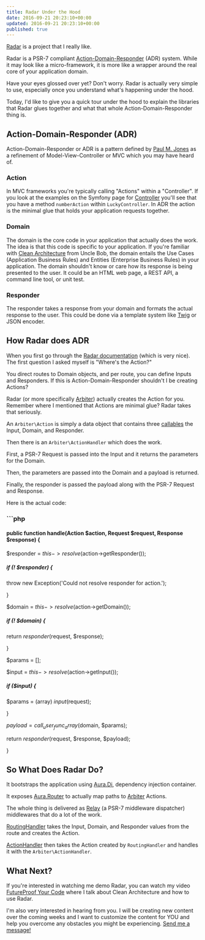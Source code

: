 ```yaml
---
title: Radar Under the Hood
date: 2016-09-21 20:23:10+00:00
updated: 2016-09-21 20:23:10+00:00
published: true
---
```


[Radar](https://github.com/radarphp/Radar.Project) is a project that I really like.

Radar is a PSR-7 compliant [Action-Domain-Responder](http://pmjones.io/adr/) (ADR) system. While it may look like a micro-framework, it is more like a wrapper around the real core of your application domain.

Have your eyes glossed over yet? Don't worry. Radar is actually very simple to use, especially once you understand what's happening under the hood.

Today, I'd like to give you a quick tour under the hood to explain the libraries that Radar glues together and what that whole Action-Domain-Responder thing is.

## Action-Domain-Responder (ADR)

Action-Domain-Responder or ADR is a pattern defined by [Paul M. Jones](http://paul-m-jones.com/) as a refinement of Model-View-Controller or MVC which you may have heard of.

### Action

In MVC frameworks you're typically calling "Actions" within a "Controller". If you look at the examples on the Symfony page for [Controller](http://symfony.com/doc/current/controller.html) you'll see that you have a method `numberAction` within `LuckyController`. In ADR the action is the minimal glue that holds your application requests together.

### Domain

The domain is the core code in your application that actually does the work. The idea is that this code is specific to your application. If you're familiar with [Clean Architecture](https://8thlight.com/blog/uncle-bob/2012/08/13/the-clean-architecture.html) from Uncle Bob, the domain entails the Use Cases (Application Business Rules) and Entities (Enterprise Business Rules) in your application. The domain shouldn't know or care how its response is being presented to the user. It could be an HTML web page, a REST API, a command line tool, or unit test.

### Responder

The responder takes a response from your domain and formats the actual response to the user. This could be done via a template system like [Twig](http://twig.sensiolabs.org/) or JSON encoder.

## How Radar does ADR

When you first go through the [Radar documentation](http://radarphp.com/) (which is very nice). The first question I asked myself is "Where's the Action?"

You direct routes to Domain objects, and per route, you can define Inputs and Responders. If this is Action-Domain-Responder shouldn't I be creating Actions?

Radar (or more specifically [Arbiter](https://github.com/arbiterphp/Arbiter.Arbiter)) actually creates the Action for you. Remember where I mentioned that Actions are minimal glue? Radar takes that seriously.

An `Arbiter\Action` is simply a data object that contains three [callables](http://php.net/manual/en/language.types.callable.php) the Input, Domain, and Responder.

Then there is an `Arbiter\ActionHandler` which does the work.

First, a PSR-7 Request is passed into the Input and it returns the parameters for the Domain.

Then, the parameters are passed into the Domain and a payload is returned.

Finally, the responder is passed the payload along with the PSR-7 Request and Response.

Here is the actual code:

### ```php

#### public function handle(Action $action, Request $request, Response $response) {

$responder = $this->resolve($action->getResponder());

##### if (! $responder) {

throw new Exception('Could not resolve responder for action.');

}

$domain = $this->resolve($action->getDomain());

##### if (! $domain) {

return $responder($request, $response);

}

$params = [];

$input = $this->resolve($action->getInput());

##### if ($input) {

$params = (array) $input($request);

}

$payload = call_user_func_array($domain, $params);

return $responder($request, $response, $payload);

}

## So What Does Radar Do?

It bootstraps the application using [Aura.Di](https://github.com/auraphp/Aura.Di), dependency injection container.

It exposes [Aura.Router](https://github.com/auraphp/Aura.Router) to actually map paths to [Arbiter](https://github.com/arbiterphp/Arbiter.Arbiter) Actions.

The whole thing is delivered as [Relay](https://github.com/relayphp/Relay.Relay) (a PSR-7 middleware dispatcher) middlewares that do a lot of the work.

[RoutingHandler](https://github.com/radarphp/Radar.Adr/blob/1.x/src/Handler/RoutingHandler.php) takes the Input, Domain, and Responder values from the route and creates the Action.

[ActionHandler](https://github.com/radarphp/Radar.Adr/blob/1.x/src/Handler/ActionHandler.php) then takes the Action created by `RoutingHandler` and handles it with the `Arbiter\ActionHandler`.

## What Next?

If you're interested in watching me demo Radar, you can watch my video [FutureProof Your Code](/futureproof-your-code/) where I talk about Clean Architecture and how to use Radar.

I'm also very interested in hearing from you. I will be creating new content over the coming weeks and I want to customize the content for YOU and help you overcome any obstacles you might be experiencing. [Send me a message!](/contact/)

